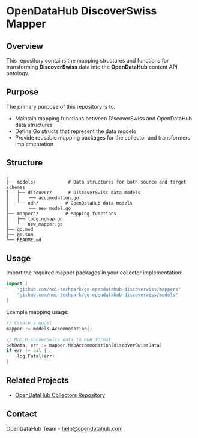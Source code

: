 # OpenDataHub DiscoverSwiss Mapper

## Overview

This repository contains the mapping structures and functions for transforming **DiscoverSwiss** data into the **OpenDataHub** content API ontology. 

## Purpose

The primary purpose of this repository is to:
- Maintain mapping functions between DiscoverSwiss and OpenDataHub data structures
- Define Go structs that represent the data models
- Provide reusable mapping packages for the collector and transformers implementation

## Structure

```
.
├── models/            # Data structures for both source and target schemas
│   ├── discover/      # DiscoverSwiss data models
│   │   └── accomodation.go
│   └── odh/          # OpenDataHub data models
│       └── new_model.go
├── mappers/          # Mapping functions
│   ├── lodgingmap.go
│   └── new_mapper.go
├── go.mod
├── go.sum
└── README.md

```
## Usage

Import the required mapper packages in your collector implementation:

```go
import (
    "github.com/noi-techpark/go-opendatahub-discoverwiss/mappers"
    "github.com/noi-techpark/go-opendatahub-discoverwiss/models"
)
```

Example mapping usage:

```go
// Create a model
mapper := models.Accommodation{}

// Map DiscoverSwiss data to ODH format
odhData, err := mapper.MapAccommodation(discoverSwissData)
if err != nil {
    log.Fatal(err)
}
```

## Related Projects

- [OpenDataHub Collectors Repository](https://github.com/noi-techpark/opendatahub-collectors)

## Contact

OpenDataHub Team - help@opendatahub.com


